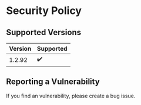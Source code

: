 # Security Policy

## Supported Versions

| Version | Supported          |
| ------- | ------------------ |
| 1.2.92   | :heavy_check_mark: |

## Reporting a Vulnerability

If you find an vulnerability, please create a bug issue.
